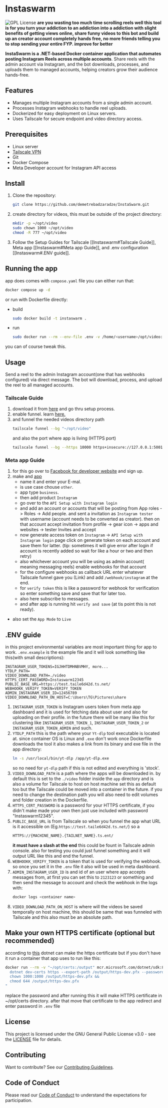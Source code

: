 # Instaswarm
![GPL License](https://img.shields.io/badge/License-GPLv3-blue.svg)
**are you wasting too much time scrolling reels well this tool is for you turn your addiction to an addiction into a addiction with slight benefits of getting views online, share funny videos to this bot and build up an creator account completely hands free, no more friends telling you to stop sending your entire FYP. improve for better**

**InstaSwarm is a .NET-based Docker container application that automates posting Instagram Reels across multiple accounts**. Share reels with the admin account via Instagram, and the bot downloads, processes, and uploads them to managed accounts, helping creators grow their audience hands-free.

## Features
- Manages multiple Instagram accounts from a single admin account.
- Processes Instagram webhooks to handle reel uploads.
- Dockerized for easy deployment on Linux servers.
- Uses Tailscale for secure endpoint and video directory access.

## Prerequisites
- Linux server
- [Tailscale VPN](https://tailscale.com/)
- Git
- Docker Compose
- Meta Developer account for Instagram API access

## Install
1. Clone the repository: 
	```bash
	git clone https://github.com/demetrebadzaradze/InstaSwarm.git
	``` 
2. create directory for videos, this must be outside of the project directory:
	```bash
	mkdir -p ~/opt/video
	sudo chown 1000 ~/opt/video
	chmod -R 777 ~/opt/video
	```
3. Follow the Setup Guides for Tailscale [[Instaswarm#Tailscale Guide]], Meta app [[Instaswarm#Meta app Guide]], and .env configuration [[Instaswarm#.ENV guide]].

## Running the app
app does comes with `compose.yaml` file you can either run that:
```bash
docker compose up -d
```
 or run with Dockerfile directly:
 - build
	```bash
	sudo docker build -t instaswarm .
	```
 - run
	```bash
	sudo docker run --rm --env-file .env -v /home/<username>/opt/video:/app/video -p 5000:8080 -p 5001:8081 --name Instaswarm instaswarm
	```
you can of course tweak this.

## Usage
	 
Send a reel to the admin Instagram account(one that has webhooks configured) via direct message. The bot will download, process, and upload the reel to all managed accounts.

### Tailscale Guide
1. download it from [here](https://tailscale.com/download/linux) and go thru setup process.
2. enable funnel. learn [here.](https://tailscale.com/kb/1223/funnel) 
3. and funnel the needed videos directory path
	```bash
	tailscale funnel --bg "~/opt/video"
	```
	and also the port where app is living (HTTPS port)
	```bash
	tailscale funnel --bg --https 10000 https+insecure://127.0.0.1:5001
	```
	
### Meta app Guide
1. for this go over to [Facebook for developer website](https://developers.facebook.com/) and sign up.
2. make and [app](https://developers.facebook.com/apps/)
	- name it and enter your E-mal.
	- is use case chouse `other`.
	- app type `business`.
	- then add product `Instagram`
	- go over to the `API Setup with Instagram login`
	- and add an account or accounts that will be posting from App roles -> Roles -> Add people. and sent a invitation as `Instagram tester` with username (account needs to be converted as creator). then on that account accept invitation from profile -> gear icon -> apps and websites -> tester Invites and accept
	- now generate access token on `Instagram` -> `API Setup with Instagram login` page click on generate token on each account and save them for latter. (tip: sometimes it will give error after login if account is recently added so wait for like a hour or two and then retry)
	- also whichever account you will be using as admin account( meaning messaging reels) enable webhooks for that account 
	- for the configure webhooks as callback URL enter whatever Tailscale funnel gave you (Link) and add `/webhook/instagram` at the end.
	- for `verify token` this is like a password for webhook for verification so enter something save and save that for later too.
	- also here subscribe to messages.
	- and after app is running hit `verify and save` (at tis point this is not ready).
- also set the `App Mode` to `Live`

## .ENV guide
in this project environmental variables are most important thing for app to work. `.env.example` is the example file and it will look something like this(with small descriptions):
```env
INSTAGRAM_USER_TOKENS=IGJHHTDMHNBVMHY, more...	 
YTDLP_PATH=
VIDEO_DOWNLOAD_PATH=./video
HTTPS_CERT_PASSWORD=Instaswarm12345
PUBLIC_BASE_URL=https://test.taile6d42d.ts.net/
WEBHOOKK_VERIFY_TOKEN=VERIFY_TOKEN
ADMIN_INSTAGRAM_USER_ID=12456789
VIDEO_DOWNLOAD_PATH_ON_HOST=C:\Users\TG\Pictures\share
```
1. `INSTAGRAM_USER_TOKEN` is Instagram users token from meta app dashboard and it is used for fetching data about user and also for uploading on their profile. in the future there will be many like this for clustering like `INSTAGRAM_USER_TOKEN_1`, `INSTAGRAM_USER_TOKEN_2` or `INSTAGRAM_USER_TOKEN_ADMIN` and such.
2. `YTDLP_PATH` this is the path where your `Yt-dlp` tool executable is located at. since container OS is Linux and `.exe` don't work once Dockerfile downloads the tool it also makes a link from its binary and exe file in the app directory: 
	```bash
	ln -s /usr/local/bin/yt-dlp /app/yt-dlp.exe
	```
	so no need for `yt-dlp` path if this is not edited and everything is 'stock'.
3. `VIDEO_DOWNLOAD_PATH` is a path where the apps will be downloaded in. by default this is set to the `./video` folder inside the `app` directory and is also  a volume for Tailscale to host on host machine set this as default too but the Tailscale could be moved into a container in the future. if you need to change the destination path you will also need to edit volumes and folder creation in the Dockerfile.
4. `HTTPS_CERT_PASSWORD` is a password for your HTTPS certificate, if you didn't make made your own then just use included with password "Instaswarm12345".
5. `PUBLIC_BASE_URL` is from Tailscale so when you funnel the app what URL is it accessible on (Eg.`https://test.taile6d42d.ts.net/`) so a 
	```bash
	HTTPS://{MACHINE_NAME}.{TAILNET_NAME}.ts.ent/
	``` 
	**it must have a slash at the end**
	this could be fount in Tailscale admin console. also for testing you could just funnel something and it will output URL like this and end the funnel. 
6. `WEBHOOKK_VERIFY_TOKEN` is a token that is used for verifying the webhook. so once you set it in the `.env` file it also will be used in meta dashboard.
7. `ADMIN_INSTAGRAM_USER_ID` is and id of an user where app accepts messages from, at first you can set this to `2123123` or something and then send the message to account and check the webhook in the logs with:
	```bash
	docker logs <container name>
	```
8. `VIDEO_DOWNLOAD_PATH_ON_HOST` is where will the videos be saved temporally on host machine, this should be same that was funneled with Tailscale and this also must be an absolute path. 

## Make your own HTTPS certificate (optional but recommended)
according to [this](https://learn.microsoft.com/en-us/dotnet/core/tools/dotnet-dev-certs)  dotnet can make the https certificate but if you don't have it run a container that app uses to run like this:
```bash
docker run --rm -v "~/opt/certs:/output" mcr.microsoft.com/dotnet/sdk:8.0 bash -c "
  dotnet dev-certs https --export-path /output/https-dev.pfx --password '<your strong password>' &&
  chown 1000:1000 /output/https-dev.pfx &&
  chmod 644 /output/https-dev.pfx
"
```
replace the password and after running this it will make HTTPS certificate in ~/opt/certs directory.
after that move that certificate to the app redirect and enter password in `.env` file 


## License
This project is licensed under the GNU General Public License v3.0 - see the [LICENSE](https://github.com/demetrebadzaradze/InstaSwarm/blob/master/LICENSE) file for details.
## Contributing
Want to contribute? See our [Contributing Guidelines](https://github.com/demetrebadzaradze/InstaSwarm/blob/master/.github/CONTRIBUTING.md).
## Code of Conduct
Please read our [Code of Conduct]([https://github.com/demetrebadzaradze/InstaSwarm/blob/master/CODE_OF_CONDUCT.md) to understand the expectations for participation.

